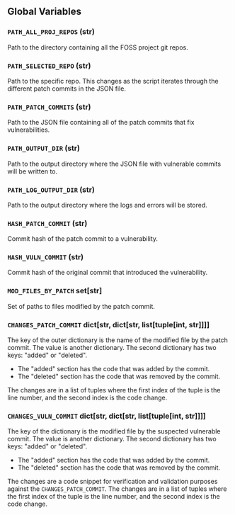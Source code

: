 ## Global Variables

### `PATH_ALL_PROJ_REPOS` (str)
Path to the directory containing all the FOSS project git repos.

### `PATH_SELECTED_REPO` (str)
Path to the specific repo. This changes as the script iterates through the different patch commits in the JSON file.

### `PATH_PATCH_COMMITS` (str)
Path to the JSON file containing all of the patch commits that fix vulnerabilities.

### `PATH_OUTPUT_DIR` (str)
Path to the output directory where the JSON file with vulnerable commits will be written to.

### `PATH_LOG_OUTPUT_DIR` (str)
Path to the output directory where the logs and errors will be stored.

### `HASH_PATCH_COMMIT` (str)
Commit hash of the patch commit to a vulnerability.

### `HASH_VULN_COMMIT` (str)
Commit hash of the original commit that introduced the vulnerability.

### `MOD_FILES_BY_PATCH` set[str]
Set of paths to files modified by the patch commit.

### `CHANGES_PATCH_COMMIT` dict[str, dict[str, list[tuple[int, str]]]]
The key of the outer dictionary is the name of the modified file by the patch commit. The value is another dictionary. The second dictionary has two keys: "added" or "deleted". 
- The "added" section has the code that was added by the commit.
- The "deleted" section has the code that was removed by the commit.

The changes are in a list of tuples where the first index of the tuple is the line number, and the second index is the code change.

### `CHANGES_VULN_COMMIT` dict[str, dict[str, list[tuple[int, str]]]]
The key of the dictionary is the modified file by the suspected vulnerable commit. The value is another dictionary. The second dictionary has two keys: "added" or "deleted". 
- The "added" section has the code that was added by the commit.
- The "deleted" section has the code that was removed by the commit.

The changes are a code snippet for verification and validation purposes against the `CHANGES_PATCH_COMMIT`. The changes are in a list of tuples where the first index of the tuple is the line number, and the second index is the code change.
